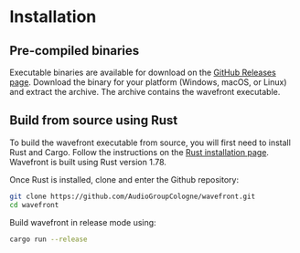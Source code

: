 # Installation

## Pre-compiled binaries

<!-- this is more or less (more more) stolen from the mdbook book -->

Executable binaries are available for download on the [GitHub Releases page](https://github.com/AudioGroupCologne/wavefront/releases). Download the binary for your platform (Windows, macOS, or Linux) and extract the archive. The archive contains the wavefront executable.

## Build from source using Rust

To build the wavefront executable from source, you will first need to install Rust and Cargo. Follow the instructions on the [Rust installation page](https://www.rust-lang.org/tools/install). Wavefront is built using Rust version 1.78.

<!-- I don't know which Rust versions we can officially support -->

Once Rust is installed, clone and enter the Github repository:

```bash
git clone https://github.com/AudioGroupCologne/wavefront.git
cd wavefront
```

Build wavefront in release mode using:

```bash
cargo run --release
```
